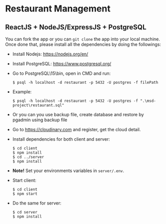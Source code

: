 # Restaurant Management

## ReactJS + NodeJS/ExpressJS + PostgreSQL

You can fork the app or you can `git clone` the app into your local machine. Once done that, please install all the
dependencies by doing the followings:

- Install Nodejs: https://nodejs.org/en/
- Install PostgreSQL: https://www.postgresql.org/
- Go to PostgreSQL\15\bin, open in CMD and run:

  ```
  $ psql -h localhost -d restaurant -p 5432 -U postgres -f filePath
  ```

- Example:

  ```
  $ psql -h localhost -d restaurant -p 5432 -U postgres -f ".\msd-project\restaurant.sql"

  ```
- Or you can you use backup file, create database and restore by pgadmin using backup file
- Go to https://cloudinary.com and register, get the cloud detail.
- Install dependencies for both client and server:

  ```
  $ cd client
  $ npm install
  $ cd ../server
  $ npm install
  ```

- **Note!** Set your environments variables in `server/.env`.
- Start client:

  ```
  $ cd client
  $ npm start
  ```

- Do the same for server:

  ```
  $ cd server
  $ npm install
  ```
